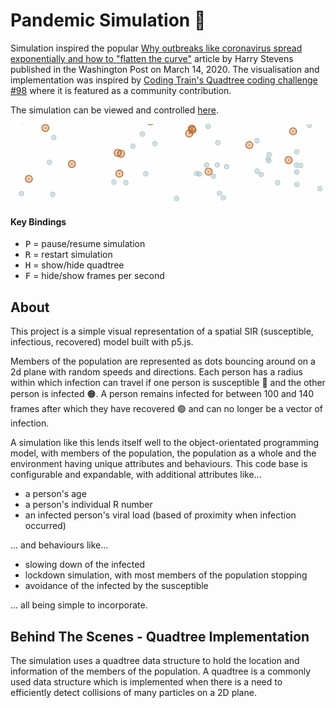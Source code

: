 # Pandemic Simulation 🦠
Simulation inspired the popular [Why outbreaks like
coronavirus spread exponentially and how to "flatten the curve"](https://www.washingtonpost.com/graphics/2020/world/corona-simulator/)
article by Harry Stevens published in the Washington Post
on March 14, 2020. The visualisation and implementation
was inspired by [Coding Train's Quadtree coding challenge #98](https://thecodingtrain.com/CodingChallenges/098.1-quadtree.html)
where it is featured as a community contribution.

The simulation can be viewed and controlled [here](https://dansarno.github.io/p5-pandemic-simulation/).

![Simulation gif](assets/sim_gif.gif)

#### Key Bindings
- <kbd>P</kbd> = pause/resume simulation
- <kbd>R</kbd> = restart simulation
- <kbd>H</kbd> = show/hide quadtree
- <kbd>F</kbd> = hide/show frames per second

## About
This project is a simple visual representation of a spatial SIR
(susceptible, infectious, recovered) model built with p5.js.

Members of the population are represented as dots bouncing
around on a 2d plane with random speeds and directions.
Each person has a radius within which infection can travel if one
person is susceptible 🔵 and the other person is infected 🟠. A person
remains infected for between 100 and 140 frames after which they
have recovered 🟣 and can no longer be a vector of infection.

A simulation like this lends itself well to the object-orientated
programming model, with members of the population, the population
as a whole and the environment having unique attributes
and behaviours. This code base is configurable and expandable,
with additional attributes like...
- a person's age
- a person's individual R number
- an infected person's viral load (based of proximity when infection occurred)

... and behaviours like...
- slowing down of the infected
- lockdown simulation, with most members of the population stopping
- avoidance of the infected by the susceptible

... all being simple to incorporate.


## Behind The Scenes - Quadtree Implementation
The simulation uses a quadtree data structure to hold the location
and information of the members of the population. A quadtree
is a commonly used data structure which is implemented when there
is a need to efficiently detect collisions of many particles on a
2D plane.
